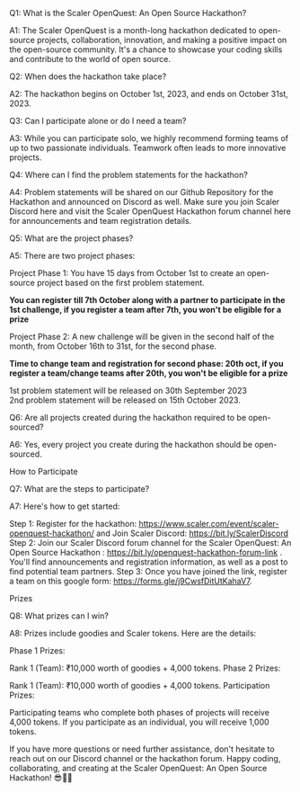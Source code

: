 Q1: What is the Scaler OpenQuest: An Open Source Hackathon?

A1: The Scaler OpenQuest is a month-long hackathon dedicated to open-source projects, collaboration, innovation, and making a positive impact on the open-source community. It's a chance to showcase your coding skills and contribute to the world of open source.

Q2: When does the hackathon take place?

A2: The hackathon begins on October 1st, 2023, and ends on October 31st, 2023.

Q3: Can I participate alone or do I need a team?

A3: While you can participate solo, we highly recommend forming teams of up to two passionate individuals. Teamwork often leads to more innovative projects.

Q4: Where can I find the problem statements for the hackathon?

A4: Problem statements will be shared on our Github Repository for the Hackathon and announced on Discord as well. Make sure you join Scaler Discord here and visit the Scaler OpenQuest Hackathon forum channel here for announcements and team registration details.

Q5: What are the project phases?

A5: There are two project phases:

Project Phase 1: You have 15 days from October 1st to create an open-source project based on the first problem statement.

**You can register till 7th October along with a partner to participate in the 1st challenge, if you register a team after 7th, you won't be eligible for a prize**

Project Phase 2: A new challenge will be given in the second half of the month, from October 16th to 31st, for the second phase.

**Time to change team and registration for second phase: 20th oct, if you register a team/change teams after 20th, you won't be eligible for a prize**

1st problem statement will be released on 30th September 2023 <br> 
2nd problem statement will be released on 15th October 2023. 

Q6: Are all projects created during the hackathon required to be open-sourced?

A6: Yes, every project you create during the hackathon should be open-sourced.

How to Participate

Q7: What are the steps to participate?

A7: Here's how to get started:

Step 1: Register for the hackathon: https://www.scaler.com/event/scaler-openquest-hackathon/ and Join Scaler Discord: https://bit.ly/ScalerDiscord
Step 2: Join our Scaler Discord forum channel for the Scaler OpenQuest: An Open Source Hackathon : https://bit.ly/openquest-hackathon-forum-link . You'll find announcements and registration information, as well as a post to find potential team partners.
Step 3: Once you have joined the link, register a team on this google form: https://forms.gle/j9CwsfDitUtKahaV7. 

Prizes

Q8: What prizes can I win?

A8: Prizes include goodies and Scaler tokens. Here are the details:

Phase 1 Prizes:

Rank 1 (Team): ₹10,000 worth of goodies + 4,000 tokens.
Phase 2 Prizes:

Rank 1 (Team): ₹10,000 worth of goodies + 4,000 tokens.
Participation Prizes:

Participating teams who complete both phases of projects will receive 4,000 tokens. If you participate as an individual, you will receive 1,000 tokens.

If you have more questions or need further assistance, don't hesitate to reach out on our Discord channel or the hackathon forum. Happy coding, collaborating, and creating at the Scaler OpenQuest: An Open Source Hackathon! 😎🚀🌟

